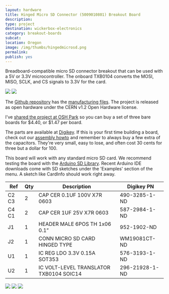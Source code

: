 ```yaml
---
layout: hardware
title: Hinged Micro SD Connector (5009010801) Breakout Board
description: 
type: project
destination: wickerbox-electronics
category: breakout-boards
subcat: 
location: Oregon
image: /img/thumbs/hingedmicrosd.png
permalink: 
publish: yes
---
```


Breadboard-compatible micro SD connector breakout that can be used with a 5V or 3.3V microcontroller. The onboard TXB0104 converts the MOSI, MISO, SCLK, and CS signals to 3.3V for the card.

<img src="https://photos.smugmug.com/Projects/Breakout-Boards/n-Sp9mRP/i-Tz6jmSR/0/O/i-Tz6jmSR.png">

<img src="https://photos.smugmug.com/Projects/Breakout-Boards/n-Sp9mRP/i-S79G2XX/0/O/i-S79G2XX.png">

The [Github repository](https://github.com/wickerbox/Basic-Breakout-Boards/tree/master/sd-micro-hinged-5009010801-breakout) has the [manufacturing files](https://github.com/wickerbox/Basic-Breakout-Boards/blob/master/sd-micro-hinged-5009010801-breakout/gerbers/sd-micro-hinged-5009010801-breakout-v1.1-gerbers.zip?raw=true). The project is released as open hardware under the CERN v1.2 Open Hardware license.

I've <a href="https://oshpark.com/shared_projects/l8s0byXF">shared the project at OSH Park</a> so you can buy a set of three bare boards for $4.40, or $1.47 per board.

The parts are available at [Digikey](http://digikey.com). If this is your first time building a board, check out our [assembly howto](/kicad-workflow/assembly/) and remember to always buy a few extra of the capacitors. They're very small, easy to lose, and often cost 30 cents for three but a dollar for 100.

This board will work with any standard micro SD card. We recommend testing the board with the <a href="https://www.arduino.cc/en/reference/SD">Arduino SD Library</a>. Recent Arduino IDE downloads come with SD sketches under the 'Examples' section of the menu. A sketch like CardInfo should work right away.

|Ref|Qty|Description|Digikey PN|
|---|---|-----------|------|
|C2 C3|2|CAP CER 0.1UF 100V X7R 0603|490-3285-1-ND|
|C4 C1|2|CAP CER 1UF 25V X7R 0603|587-2984-1-ND|
|J1|1|HEADER MALE 6POS TH 1x06 0.1”|952-1902-ND|
|J2|1|CONN MICRO SD CARD HINGED TYPE|WM19081CT-ND|
|U1|1|IC REG LDO 3.3V 0.15A SOT353|576-3193-1-ND|
|U2|1|IC VOLT-LEVEL TRANSLATOR TXB0104 SOIC14|296-21928-1-ND|

<img src="https://photos.smugmug.com/Projects/Breakout-Boards/n-Sp9mRP/i-tZkjh2P/0/O/i-tZkjh2P.png">

<img src="https://photos.smugmug.com/Projects/Breakout-Boards/n-Sp9mRP/i-BgN9s8B/0/O/i-BgN9s8B.png">

<img src="https://photos.smugmug.com/Projects/Breakout-Boards/n-Sp9mRP/i-hS48pJ4/0/O/i-hS48pJ4.png">
